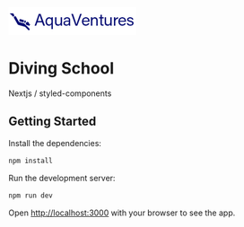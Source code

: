 ![Diving School AquaVentures Logo](./public/logo.png)

# Diving School

Nextjs / styled-components

## Getting Started

Install the dependencies:

```bash
npm install
```

Run the development server:

```bash
npm run dev
```

Open [http://localhost:3000](http://localhost:3000) with your browser to see the app.
